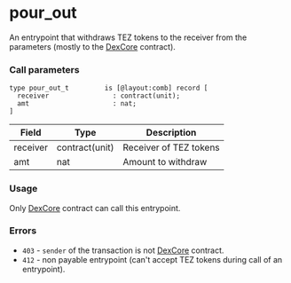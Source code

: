# pour\_out

An entrypoint that withdraws TEZ tokens to the receiver from the parameters (mostly to the [DexCore](../../dexcore-contract/) contract).

### Call parameters

```pascaligo
type pour_out_t         is [@layout:comb] record [
  receiver                : contract(unit);
  amt                     : nat;
]
```

| Field    | Type           | Description            |
| -------- | -------------- | ---------------------- |
| receiver | contract(unit) | Receiver of TEZ tokens |
| amt      | nat            | Amount to withdraw     |

### Usage

Only [DexCore](../../dexcore-contract/) contract can call this entrypoint.

### Errors

* `403` - `sender` of the transaction is not [DexCore](../../dexcore-contract/) contract.
* `412` - non payable entrypoint (can't accept TEZ tokens during call of an entrypoint).
